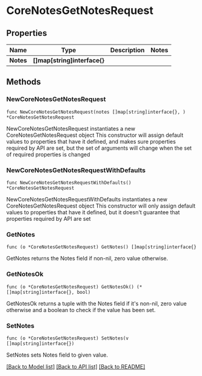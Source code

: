 # CoreNotesGetNotesRequest

## Properties

Name | Type | Description | Notes
------------ | ------------- | ------------- | -------------
**Notes** | **[]map[string]interface{}** |  | 

## Methods

### NewCoreNotesGetNotesRequest

`func NewCoreNotesGetNotesRequest(notes []map[string]interface{}, ) *CoreNotesGetNotesRequest`

NewCoreNotesGetNotesRequest instantiates a new CoreNotesGetNotesRequest object
This constructor will assign default values to properties that have it defined,
and makes sure properties required by API are set, but the set of arguments
will change when the set of required properties is changed

### NewCoreNotesGetNotesRequestWithDefaults

`func NewCoreNotesGetNotesRequestWithDefaults() *CoreNotesGetNotesRequest`

NewCoreNotesGetNotesRequestWithDefaults instantiates a new CoreNotesGetNotesRequest object
This constructor will only assign default values to properties that have it defined,
but it doesn't guarantee that properties required by API are set

### GetNotes

`func (o *CoreNotesGetNotesRequest) GetNotes() []map[string]interface{}`

GetNotes returns the Notes field if non-nil, zero value otherwise.

### GetNotesOk

`func (o *CoreNotesGetNotesRequest) GetNotesOk() (*[]map[string]interface{}, bool)`

GetNotesOk returns a tuple with the Notes field if it's non-nil, zero value otherwise
and a boolean to check if the value has been set.

### SetNotes

`func (o *CoreNotesGetNotesRequest) SetNotes(v []map[string]interface{})`

SetNotes sets Notes field to given value.



[[Back to Model list]](../README.md#documentation-for-models) [[Back to API list]](../README.md#documentation-for-api-endpoints) [[Back to README]](../README.md)


